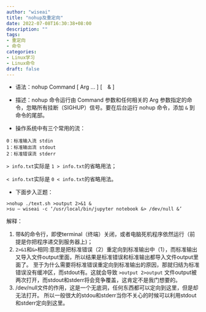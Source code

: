 ```yaml
---
author: "wiseai"
title: "nohup及重定向"
date: 2022-07-08T16:30:38+08:00
description: ""
tags:
- 重定向
- 命令
categories:
- Linux学习
- Linux命令
draft: false
---
```


- 语法：nohup Command [ Arg … ] [　& ]
- 描述：nohup 命令运行由 Command 参数和任何相关的 Arg 参数指定的命令，忽略所有挂断（SIGHUP）信号。要在后台运行 nohup 命令，添加 `&` 到命令的尾部。

- 操作系统中有三个常用的流：
```
0：标准输入流 stdin
1：标准输出流 stdout
2：标准错误流 stderr
```

`> info.txt`实际是 `1 > info.txt`的省略用法；

`< info.txt`实际是 `0 < info.txt`的省略用法。

- 下面步入正题：
```
>nohup ./text.sh >output 2>&1 &
>su – wiseai -c ‘/usr/local/bin/jupyter notebook &> /dev/null &’
```
解释：
1. 带&的命令行，即使terminal（终端）关闭，或者电脑死机程序依然运行（前提是你把程序递交到服务器上)；
2. `2>&1`和`&>`相同:意思是把标准错误（2）重定向到标准输出中（1），而标准输出又导入文件output里面，所以结果是标准错误和标准输出都导入文件output里面了。 至于为什么需要将标准错误重定向到标准输出的原因，那就归结为标准错误没有缓冲区，而stdout有。这就会导致 `>output 2>output` 文件output被两次打开，而stdout和stderr将会竞争覆盖，这肯定不是我门想要的。
3. /dev/null文件的作用，这是一个无底洞，任何东西都可以定向到这里，但是却无法打开。 所以一般很大的stdou和stderr当你不关心的时候可以利用stdout和stderr定向到这里。